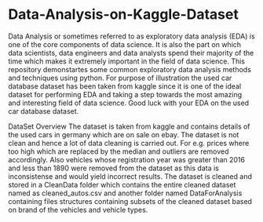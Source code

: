 # Data-Analysis-on-Kaggle-Dataset

Data Analysis or sometimes referred to as exploratory data analysis (EDA) is one of the core components of data science. It is also the part on which data scientists, data engineers and data analysts spend their majority of the time which makes it extremely important in the field of data science. This repository demonstartes some common exploratory data analysis methods and techniques using python. For purpose of illustration the used car database dataset has been taken from kaggle since it is one of the ideal dataset for performing EDA and taking a step towards the most amazing and interesting field of data science. Good luck with your EDA on the used car database dataset.

DataSet Overview
The dataset is taken from kaggle and contains details of the used cars in germany which are on sale on ebay.
The dataset is not clean and hence a lot of data cleaning is carried out. For e.g. prices where too high which are replaced by the median and outliers are removed accordingly.
Also vehicles whose registration year was greater than 2016 and less than 1890 were removed from the dataset as this data is inconsistense and would yield incorrect results.
The dataset is cleaned and stored in a CleanData folder which contains the entire cleaned dataset named as cleaned_autos.csv and another folder named DataForAnalysis containing files structures containing subsets of the cleaned dataset based on brand of the vehicles and vehicle types.
